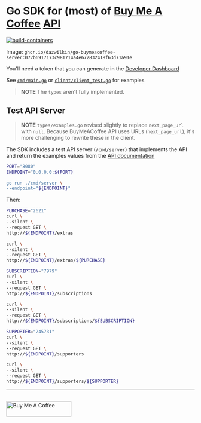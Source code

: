 # Go SDK for (most) of [Buy Me A Coffee](https://www.buymeacoffee.com) [API](https://developers.buymeacoffee.com/#/apireference)

[![build-containers](https://github.com/DazWilkin/go-buymeacoffee/actions/workflows/build.yml/badge.svg)](https://github.com/DazWilkin/go-buymeacoffee/actions/workflows/build.yml)

Image: `ghcr.io/dazwilkin/go-buymeacoffee-server:077b6917173c981714a4e672832418f63d71a91e`

You'll need a token that you can generate in the [Developer Dashboard](https://developers.buymeacoffee.com/dashboard)

See [`cmd/main.go`](/cmd/main.go) or [`client/client_test.go`](/client/client_test.go) for examples

> **NOTE** The `types` aren't fully implemented.

## Test API Server

> **NOTE** `types/examples.go` revised slightly to replace `next_page_url` with `null`. Because BuyMeACoffee API uses URLs (`next_page_url`), it's more challenging to rewrite these in the client.

The SDK includes a test API server (`/cmd/server`) that implements the API and return the examples values from the [API documentation](https://developers.buymeacoffee.com/#/apireference)

```bash
PORT="8080"
ENDPOINT="0.0.0.0:${PORT}

go run ./cmd/server \
--endpoint="${ENDPOINT}"
```

Then:

```bash
PURCHASE="2621"
curl \
--silent \
--request GET \
http://${ENDPOINT}/extras

curl \
--silent \
--request GET \
http://${ENDPOINT}/extras/${PURCHASE}

SUBSCRIPTION="7979"
curl \
--silent \
--request GET \
http://${ENDPOINT}/subscriptions

curl \
--silent \
--request GET \
http://${ENDPOINT}/subscriptions/${SUBSCRIPTION}

SUPPORTER="245731"
curl \
--silent \
--request GET \
http://${ENDPOINT}/supporters

curl \
--silent \
--request GET \
http://${ENDPOINT}/supporters/${SUPPORTER}
```

<hr/>
<br/>
<a href="https://www.buymeacoffee.com/dazwilkin" target="_blank"><img src="https://cdn.buymeacoffee.com/buttons/default-orange.png" alt="Buy Me A Coffee" height="41" width="174"></a>
